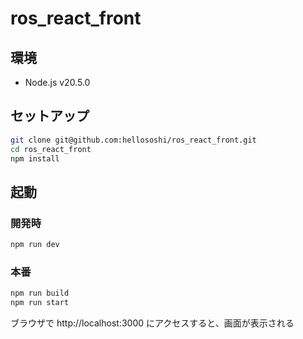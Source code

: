 # ros_react_front

## 環境

- Node.js v20.5.0

## セットアップ

```bash
git clone git@github.com:hellososhi/ros_react_front.git
cd ros_react_front
npm install
```

## 起動

### 開発時

```bash
npm run dev
```

### 本番

```bash
npm run build
npm run start
```

ブラウザで http://localhost:3000 にアクセスすると、画面が表示される
